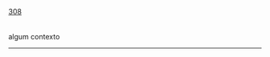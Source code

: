 [308](https://github.com/guilhermeprokisch/guilherme/issues/308) 
###### 

algum contexto



-------------------------------------------------------------------------------


